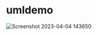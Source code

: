 # umldemo
![Screenshot 2023-04-04 143650](https://user-images.githubusercontent.com/127235457/229887866-9380ea89-ca6d-4251-bd9b-7647594fca41.png)
